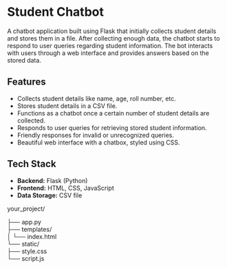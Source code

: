 # Student Chatbot

A chatbot application built using Flask that initially collects student details and stores them in a file. After collecting enough data, the chatbot starts to respond to user queries regarding student information. The bot interacts with users through a web interface and provides answers based on the stored data.

## Features

- Collects student details like name, age, roll number, etc.
- Stores student details in a CSV file.
- Functions as a chatbot once a certain number of student details are collected.
- Responds to user queries for retrieving stored student information.
- Friendly responses for invalid or unrecognized queries.
- Beautiful web interface with a chatbox, styled using CSS.

## Tech Stack

- **Backend:** Flask (Python)
- **Frontend:** HTML, CSS, JavaScript
- **Data Storage:** CSV file

your_project/

├── app.py                
├── templates/            
│   └── index.html       
└── static/            
    ├── style.css         
    └── script.js         
